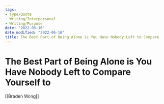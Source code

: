 ```yaml
---
tags:
- Type/Quote
- Writing/Interpersonal
- Writing/Purpose
date: "2022-06-16"
date modified: "2022-06-16"
title: The Best Part of Being Alone is You Have Nobody Left to Compare Yourself to
---
```


# The Best Part of Being Alone is You Have Nobody Left to Compare Yourself to
[[Braden Wong]]

